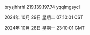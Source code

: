 brysjhhrhl 219.139.197.74 yqqlmgsycl

2024年 10月 29日 星期二 07:10:01 CST

2024年 10月 28日 星期一 23:10:01 GMT
